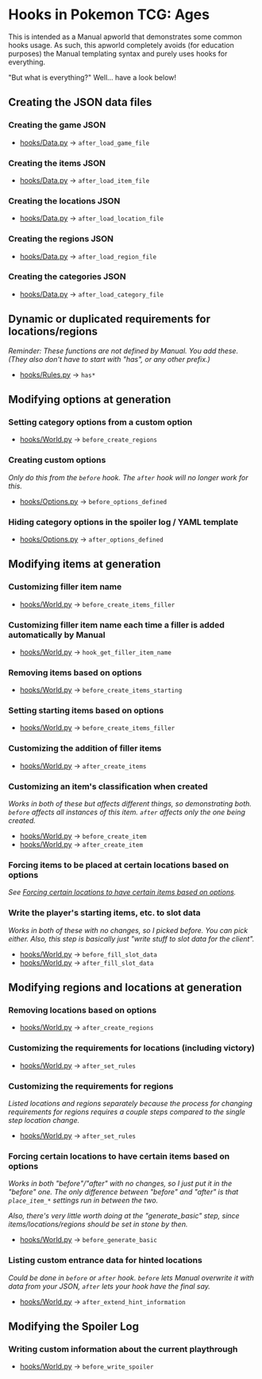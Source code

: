 # Hooks in Pokemon TCG: Ages
This is intended as a Manual apworld that demonstrates some common hooks usage. As such, this apworld completely avoids (for education purposes) the Manual templating syntax and purely uses hooks for everything.

"But what is everything?" Well... have a look below!

## Creating the JSON data files
### Creating the game JSON
- [hooks/Data.py](Data.py) -> `after_load_game_file`

### Creating the items JSON
- [hooks/Data.py](Data.py) -> `after_load_item_file`

### Creating the locations JSON
- [hooks/Data.py](Data.py) -> `after_load_location_file`

### Creating the regions JSON
- [hooks/Data.py](Data.py) -> `after_load_region_file`

### Creating the categories JSON
- [hooks/Data.py](Data.py) -> `after_load_category_file`

## Dynamic or duplicated requirements for locations/regions
_Reminder: These functions are not defined by Manual. You add these. (They also don't have to start with "has", or any other prefix.)_
- [hooks/Rules.py](Rules.py) -> `has*`

## Modifying options at generation
### Setting category options from a custom option
- [hooks/World.py](World.py) -> `before_create_regions`

### Creating custom options
_Only do this from the `before` hook. The `after` hook will no longer work for this._
- [hooks/Options.py](Options.py) -> `before_options_defined`

### Hiding category options in the spoiler log / YAML template
- [hooks/Options.py](Options.py) -> `after_options_defined`

## Modifying items at generation
### Customizing filler item name
- [hooks/World.py](World.py) -> `before_create_items_filler`

### Customizing filler item name each time a filler is added automatically by Manual
- [hooks/World.py](World.py) -> `hook_get_filler_item_name`

### Removing items based on options
- [hooks/World.py](World.py) -> `before_create_items_starting`
  
### Setting starting items based on options
- [hooks/World.py](World.py) -> `before_create_items_filler`

### Customizing the addition of filler items
- [hooks/World.py](World.py) -> `after_create_items`

### Customizing an item's classification when created
_Works in both of these but affects different things, so demonstrating both. `before` affects all instances of this item. `after` affects only the one being created._
- [hooks/World.py](World.py) -> `before_create_item`
- [hooks/World.py](World.py) -> `after_create_item`

### Forcing items to be placed at certain locations based on options
_See [Forcing certain locations to have certain items based on options](#forcing-certain-locations-to-have-certain-items-based-on-options)._

### Write the player's starting items, etc. to slot data
_Works in both of these with no changes, so I picked before. You can pick either. Also, this step is basically just "write stuff to slot data for the client"._
- [hooks/World.py](World.py) -> `before_fill_slot_data`
- [hooks/World.py](World.py) -> `after_fill_slot_data`

## Modifying regions and locations at generation
### Removing locations based on options
- [hooks/World.py](World.py) -> `after_create_regions`

### Customizing the requirements for locations (including victory)
- [hooks/World.py](World.py) -> `after_set_rules`

### Customizing the requirements for regions
_Listed locations and regions separately because the process for changing requirements for regions requires a couple steps compared to the single step location change._
- [hooks/World.py](World.py) -> `after_set_rules`

### Forcing certain locations to have certain items based on options
_Works in both "before"/"after" with no changes, so I just put it in the "before" one. The only difference between "before" and "after" is that `place_item_*` settings run in between the two._ 

_Also, there's very little worth doing at the "generate\_basic" step, since items/locations/regions should be set in stone by then._
- [hooks/World.py](World.py) -> `before_generate_basic`

### Listing custom entrance data for hinted locations
_Could be done in `before` or `after` hook. `before` lets Manual overwrite it with data from your JSON, `after` lets your hook have the final say._
- [hooks/World.py](World.py) -> `after_extend_hint_information`

## Modifying the Spoiler Log
### Writing custom information about the current playthrough
- [hooks/World.py](World.py) -> `before_write_spoiler`

